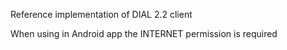 Reference implementation of DIAL 2.2 client

When using in Android app the INTERNET permission is required

<uses-permission android:name="android.permission.INTERNET"/>
